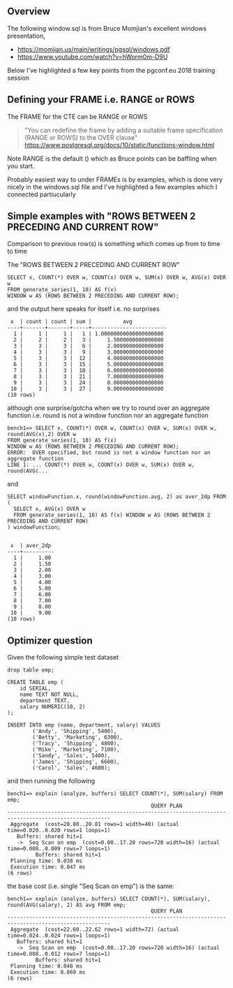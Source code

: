 ## Overview

The following window.sql is from Bruce Momjian's excellent windows presentation,
* https://momjian.us/main/writings/pgsql/windows.pdf
* https://www.youtube.com/watch?v=hWorm0m-D9U

Below I've highlighted a few key points from the pgconf.eu 2018 training session

## Defining your FRAME i.e. RANGE or ROWS

The FRAME for the CTE can be RANGE or ROWS

>  "You can redefine the frame by adding a suitable frame specification (RANGE or ROWS) to the OVER clause"
>  https://www.postgresql.org/docs/10/static/functions-window.html


Note RANGE is the default () which as Bruce points can be baffling when you start.

Probably easiest way to under FRAMEs is by examples, which is done very nicely in the windows.sql file and I've highlighted a few examples which I connected partiucularly 


## Simple examples with "ROWS BETWEEN 2 PRECEDING AND CURRENT ROW"


Comparison to previous row(s) is something which comes up from to time to time

The "ROWS BETWEEN 2 PRECEDING AND CURRENT ROW"
```
SELECT x, COUNT(*) OVER w, COUNT(x) OVER w, SUM(x) OVER w, AVG(x) OVER w
FROM generate_series(1, 10) AS f(x)
WINDOW w AS (ROWS BETWEEN 2 PRECEDING AND CURRENT ROW);

```   

and the output here speaks for itself i.e. no surprises

```   
 x  | count | count | sum |          avg
----+-------+-------+-----+------------------------
  1 |     1 |     1 |   1 | 1.00000000000000000000
  2 |     2 |     2 |   3 |     1.5000000000000000
  3 |     3 |     3 |   6 |     2.0000000000000000
  4 |     3 |     3 |   9 |     3.0000000000000000
  5 |     3 |     3 |  12 |     4.0000000000000000
  6 |     3 |     3 |  15 |     5.0000000000000000
  7 |     3 |     3 |  18 |     6.0000000000000000
  8 |     3 |     3 |  21 |     7.0000000000000000
  9 |     3 |     3 |  24 |     8.0000000000000000
 10 |     3 |     3 |  27 |     9.0000000000000000
(10 rows)
```  

although one surprise/gotcha when we try to round over an aggregate function i.e. round is not a window function nor an aggregate function 

```
bench1=> SELECT x, COUNT(*) OVER w, COUNT(x) OVER w, SUM(x) OVER w, round(AVG(x),2) OVER w
FROM generate_series(1, 10) AS f(x)
WINDOW w AS (ROWS BETWEEN 2 PRECEDING AND CURRENT ROW);
ERROR:  OVER specified, but round is not a window function nor an aggregate function
LINE 1: ... COUNT(*) OVER w, COUNT(x) OVER w, SUM(x) OVER w, round(AVG(...
```

and 

``` 
SELECT windowFunction.x, round(windowFunction.avg, 2) as aver_2dp FROM
( 
  SELECT x, AVG(x) OVER w
  FROM generate_series(1, 10) AS f(x) WINDOW w AS (ROWS BETWEEN 2 PRECEDING AND CURRENT ROW)
) windowFunction;


 x  | aver_2dp
----+----------
  1 |     1.00
  2 |     1.50
  3 |     2.00
  4 |     3.00
  5 |     4.00
  6 |     5.00
  7 |     6.00
  8 |     7.00
  9 |     8.00
 10 |     9.00
(10 rows)

```


## Optimizer question 

Given the following simple test dataset

```
drop table emp;

CREATE TABLE emp (
    id SERIAL,
    name TEXT NOT NULL,
    department TEXT, 
    salary NUMERIC(10, 2)
);

INSERT INTO emp (name, department, salary) VALUES
        ('Andy', 'Shipping', 5400),
        ('Betty', 'Marketing', 6300),
        ('Tracy', 'Shipping', 4800),
        ('Mike', 'Marketing', 7100),
        ('Sandy', 'Sales', 5400),
        ('James', 'Shipping', 6600),
        ('Carol', 'Sales', 4600);
```

and then running the following 

```
bench1=> explain (analyze, buffers) SELECT COUNT(*), SUM(salary) FROM emp;
                                              QUERY PLAN
-------------------------------------------------------------------------------------------------------
 Aggregate  (cost=20.80..20.81 rows=1 width=40) (actual time=0.020..0.020 rows=1 loops=1)
   Buffers: shared hit=1
   ->  Seq Scan on emp  (cost=0.00..17.20 rows=720 width=16) (actual time=0.008..0.009 rows=7 loops=1)
         Buffers: shared hit=1
 Planning time: 0.038 ms
 Execution time: 0.047 ms
(6 rows)
```

the base cost (i.e. single "Seq Scan on emp") is the same:

```
bench1=> explain (analyze, buffers) SELECT COUNT(*), SUM(salary), round(AVG(salary), 2) AS avg FROM emp;
                                              QUERY PLAN
-------------------------------------------------------------------------------------------------------
 Aggregate  (cost=22.60..22.62 rows=1 width=72) (actual time=0.024..0.024 rows=1 loops=1)
   Buffers: shared hit=1
   ->  Seq Scan on emp  (cost=0.00..17.20 rows=720 width=16) (actual time=0.008..0.012 rows=7 loops=1)
         Buffers: shared hit=1
 Planning time: 0.048 ms
 Execution time: 0.069 ms
(6 rows)
```

